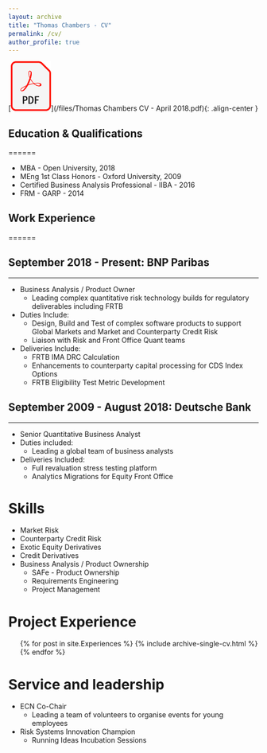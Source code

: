 ```yaml
---
layout: archive
title: "Thomas Chambers - CV"
permalink: /cv/
author_profile: true
---
```

[![Download CV](/images/pdf_doc.png)](/files/Thomas Chambers CV - April 2018.pdf){: .align-center }

Education & Qualifications
------
======
* MBA - Open University, 2018
* MEng 1st Class Honors - Oxford University, 2009
* Certified Business Analysis Professional - IIBA - 2016
* FRM - GARP - 2014

Work Experience
------
======
## September 2018 - Present: BNP Paribas
---
  * Business Analysis / Product Owner
    - Leading complex quantitative risk technology builds for regulatory deliverables including FRTB
  * Duties Include:
    - Design, Build and Test of complex software products to support Global Markets and Market and Counterparty Credit Risk
    - Liaison with Risk and Front Office Quant teams
  * Deliveries Include:
    - FRTB IMA DRC Calculation
    - Enhancements to counterparty capital processing for CDS Index Options
    - FRTB Eligibility Test Metric Development

## September 2009 - August 2018: Deutsche Bank
---
  * Senior Quantitative Business Analyst
  * Duties included:
    - Leading a global team of business analysts
  * Deliveries Included:
    - Full revaluation stress testing platform
    - Analytics Migrations for Equity Front Office

Skills
======
* Market Risk
* Counterparty Credit Risk
* Exotic Equity Derivatives
* Credit Derivatives
* Business Analysis / Product Ownership
    * SAFe - Product Ownership
    * Requirements Engineering
    * Project Management

Project Experience
======
  <ul>{% for post in site.Experiences %}
    {% include archive-single-cv.html %}
  {% endfor %}</ul>


Service and leadership
======
* ECN Co-Chair
    - Leading a team of volunteers to organise events for young employees
* Risk Systems Innovation Champion
    - Running Ideas Incubation Sessions
